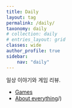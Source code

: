 ```yaml
---
title: Daily
layout: tag
permalink: /daily/
taxonomy: daily
# collection: daily
# entries_layout: grid
classes: wide
author_profile: true
sidebar:
    nav: "daily"
---
```

일상 이야기와 게임 리뷰.

- [Games](/daily/games/)
- [About everything](/daily/about_everything)/)
